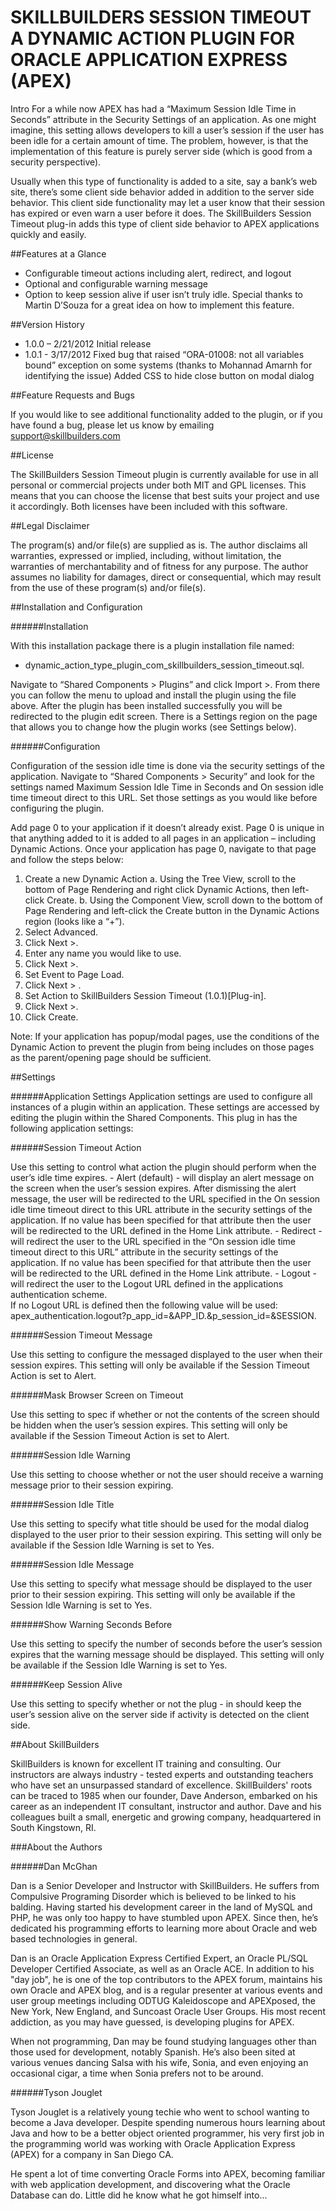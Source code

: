 # SKILLBUILDERS SESSION TIMEOUT A DYNAMIC ACTION PLUGIN FOR ORACLE APPLICATION EXPRESS (APEX)
Intro
For a while now APEX has had a “Maximum Session Idle Time in Seconds” attribute in the Security Settings of an application. As one might imagine, this setting allows developers to kill a user’s session if the user has been idle for a certain amount of time. The problem, however, is that the implementation of this feature is purely server side (which is good from a security perspective).

Usually when this type of functionality is added to a site, say a bank’s web site, there’s some client side behavior added in addition to the server side behavior. This client side functionality may let a user know that their session has expired or even warn a user before it does. The SkillBuilders Session Timeout plug-in adds this type of client side behavior to APEX applications quickly and easily.

##Features at a Glance

- Configurable timeout actions including alert, redirect, and logout
- Optional and configurable warning message
- Option to keep session alive if user isn’t truly idle. Special thanks to Martin D’Souza for a great idea on how to implement this feature.

##Version History

- 1.0.0 – 2/21/2012 Initial release
- 1.0.1 - 3/17/2012 Fixed bug that raised “ORA-01008: not all variables bound” exception on some systems
                  (thanks to Mohannad Amarnh for identifying the issue)
                  Added CSS to hide close button on modal dialog

##Feature Requests and Bugs

If you would like to see additional functionality added to the plugin, or if you have found a bug, please
let us know by emailing support@skillbuilders.com

##License

The SkillBuilders Session Timeout plugin is currently available for use in all personal or commercial
projects under both MIT and GPL licenses. This means that you can choose the license that best suits
your project and use it accordingly. Both licenses have been included with this software.


##Legal Disclaimer

The program(s) and/or file(s) are supplied as is. The author disclaims all warranties, expressed or
implied, including, without limitation, the warranties of merchantability and of fitness for any purpose.
The author assumes no liability for damages, direct or consequential, which may result from the use of
these program(s) and/or file(s).

##Installation and Configuration

######Installation

With this installation package there is a plugin installation file named:
 - dynamic_action_type_plugin_com_skillbuilders_session_timeout.sql.

Navigate to “Shared Components > Plugins” and click Import >. From there you can follow the menu to
upload and install the plugin using the file above. After the plugin has been installed successfully you
will be redirected to the plugin edit screen. There is a Settings region on the page that allows you to
change how the plugin works (see Settings below).

######Configuration

Configuration of the session idle time is done via the security settings of the application. Navigate to
“Shared Components > Security” and look for the settings named Maximum Session Idle Time in
Seconds and On session idle time timeout direct to this URL. Set those settings as you would like before
configuring the plugin.

Add page 0 to your application if it doesn’t already exist. Page 0 is unique in that anything added to it is
added to all pages in an application – including Dynamic Actions. Once your application has page 0,
navigate to that page and follow the steps below:
1. Create a new Dynamic Action
  a. Using the Tree View, scroll to the bottom of Page Rendering and right click Dynamic Actions, then left-click
     Create.
  b. Using the Component View, scroll down to the bottom of Page Rendering and left-click the Create button in the Dynamic
     Actions region (looks like a “+”).
2. Select Advanced.
3. Click Next >.
4. Enter any name you would like to use.
5. Click Next >.
6. Set Event to Page Load.
7. Click Next > .
8. Set Action to SkillBuilders Session Timeout (1.0.1)[Plug-in].
9. Click Next >.
10. Click Create.

Note: If your application has popup/modal pages, use the conditions of the Dynamic Action to prevent
the plugin from being includes on those pages as the parent/opening page should be sufficient.

##Settings

######Application Settings
Application settings are used to configure all instances of a plugin within an application. These settings
are accessed by editing the plugin within the Shared Components. This plug in has the following application settings:

######Session Timeout Action

Use this setting to control what action the plugin should perform when the user’s idle time expires.
    - Alert (default) - will display an alert message on the screen when the user’s session expires.
      After dismissing the alert message, the user will be redirected to the URL specified in the On
      session idle time timeout direct to this URL attribute in the security settings of the application.
      If no value has been specified for that attribute then the user will be redirected to the URL
      defined in the Home Link attribute.
    - Redirect - will redirect the user to the URL specified in the “On session idle time timeout direct to this URL”
      attribute in the security settings of the application. If no value has been specified for that attribute then the
      user will be redirected to the URL defined in the Home Link attribute.
    - Logout - will redirect the user to the Logout URL defined in the applications authentication scheme.  
      If no Logout URL is defined then the following value will be used:
      apex_authentication.logout?p_app_id=&APP_ID.&p_session_id=&SESSION.

######Session Timeout Message

Use this setting to configure the messaged displayed to the user when their session expires. This setting will only be available if the
Session Timeout Action is set to Alert.

######Mask Browser Screen on Timeout

Use this setting to spec if whether or not the contents of the screen should be hidden when the user’s session expires. This setting will only be available if the
Session Timeout Action is set to Alert.

######Session Idle Warning

Use this setting to choose whether or not the user should receive a warning message prior to their session expiring.

######Session Idle Title

Use this setting to specify what title should be used for the modal dialog displayed to the user prior to
their session expiring. This setting will only be available if the Session Idle Warning is set to Yes.

######Session Idle Message

Use this setting to specify what message should be displayed to the user prior to their session expiring.
This setting will only be available if the Session Idle Warning is set to Yes.

######Show Warning Seconds Before

Use this setting to specify the number of seconds before the user’s session expires that the warning message should be displayed.
This setting will only be available if the Session Idle Warning is set to Yes.

######Keep Session Alive

Use this setting to specify whether or not the plug - in should keep the user’s session alive on the server side if activity is detected on the client side.

##About SkillBuilders

SkillBuilders is known for excellent IT training and consulting. Our instructors are always industry - tested experts and outstanding teachers who have set an unsurpassed standard of excellence. SkillBuilders' roots can be traced to 1985 when our founder, Dave Anderson, embarked on his career as an independent IT consultant, instructor and author. Dave and his colleagues built a small, energetic and growing company, headquartered in South Kingstown, RI.

###About the Authors

######Dan McGhan

Dan is a Senior Developer and Instructor with SkillBuilders. He suffers from Compulsive Programing Disorder which is believed to be linked to his balding. Having started his development career in the land of MySQL and PHP, he was only too happy to have stumbled upon APEX. Since then, he’s dedicated his programming efforts to learning more about Oracle and web based technologies in general. 

Dan is an Oracle Application Express Certified Expert, an Oracle PL/SQL Developer Certified Associate, as well as an Oracle ACE. In addition to his "day job", he is one of the top contributors to the APEX forum, maintains his own Oracle and APEX blog, and is a regular presenter at various events and user group meetings including ODTUG Kaleidoscope and APEXposed, the New York, New England, and Suncoast Oracle User Groups. His most recent addiction, as you may have guessed, is developing plugins for APEX. 

When not programming, Dan may be found studying languages other than those used for development, notably Spanish. He’s also been sited at various venues dancing Salsa with his wife, Sonia, and even enjoying an occasional cigar, a time when Sonia prefers not to be around.

######Tyson Jouglet

Tyson Jouglet is a relatively young techie who went to school wanting to become a Java developer. Despite spending numerous hours learning about Java and how to be a better object oriented programmer, his very first job in the programming world was working with Oracle Application Express (APEX) for a company in San Diego CA. 

He spent a lot of time converting Oracle Forms into APEX, becoming familiar with web application development, and discovering what the Oracle Database can do. Little did he know what he got himself into...
